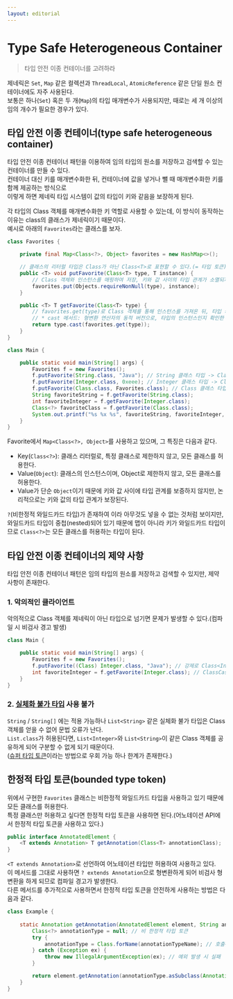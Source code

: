 ```yaml
---
layout: editorial
---
```


# Type Safe Heterogeneous Container

> 타입 안전 이종 컨테이너를 고려하라

제네릭은 `Set`, `Map` 같은 컬렉션과 `ThreadLocal`, `AtomicReference` 같은 단일 원소 컨테이너에도 자주 사용된다.  
보통은 하나(`Set`) 혹은 두 개(`Map`)의 타입 매개변수가 사용되지만, 때로는 세 개 이상의 임의 개수가 필요한 경우가 있다.

## 타입 안전 이종 컨테이너(type safe heterogeneous container)

타입 안전 이종 컨테이너 패턴을 이용하여 임의 타입의 원소를 저장하고 검색할 수 있는 컨테이너를 만들 수 있다.  
컨테이너 대신 키를 매개변수화한 뒤, 컨테이너에 값을 넣거나 뺄 때 매개변수화한 키를 함께 제공하는 방식으로  
이렇게 하면 제네릭 타입 시스템이 값의 타입이 키와 같음을 보장하게 된다.

각 타입의 Class 객체를 매개변수화한 키 역할로 사용할 수 있는데, 이 방식이 동작하는 이유는 class의 클래스가 제네릭이기 때문이다.  
예시로 아래의 `Favorites`라는 클래스를 보자.

```java
class Favorites {

    private final Map<Class<?>, Object> favorites = new HashMap<>();

    // 클래스의 리터럴 타입은 Class가 아닌 Class<T>로 표현할 수 있다.(= 타입 토큰)
    public <T> void putFavorite(Class<T> type, T instance) {
        // Class 객체와 인스턴스를 매핑하여 저장, 키와 값 사이의 타입 관계가 소멸되지만 논리적으로는 보장된다.
        favorites.put(Objects.requireNonNull(type), instance);
    }

    public <T> T getFavorite(Class<T> type) {
        // favorites.get(type)로 Class 객체를 통해 인스턴스를 가져온 뒤, 타입 캐스팅하여 반환
        // * cast 메서드: 형변환 연산자의 동적 버전으로, 타입의 인스턴스인지 확인한 뒤 인스턴스를 T 타입으로 반환(실패 시 ClassCastException 발생)
        return type.cast(favorites.get(type));
    }
}

class Main {

    public static void main(String[] args) {
        Favorites f = new Favorites();
        f.putFavorite(String.class, "Java"); // String 클래스 타입 -> Class<String>
        f.putFavorite(Integer.class, 0xeee); // Integer 클래스 타입 -> Class<Integer>
        f.putFavorite(Class.class, Favorites.class); // Class 클래스 타입 -> Class<Class>
        String favoriteString = f.getFavorite(String.class);
        int favoriteInteger = f.getFavorite(Integer.class);
        Class<?> favoriteClass = f.getFavorite(Class.class);
        System.out.printf("%s %x %s", favoriteString, favoriteInteger, favoriteClass.getName());
    }
}
```

Favorite에서 `Map<Class<?>, Object>`를 사용하고 있으며, 그 특징은 다음과 같다.

- Key(`Class<?>`): 클래스 리터럴로, 특정 클래스로 제한하지 않고, 모든 클래스를 허용한다.
- Value(`Object`): 클래스의 인스턴스이며, Object로 제한하지 않고, 모든 클래스를 허용한다.
- Value가 단순 `Object`이기 때문에 키와 값 사이에 타입 관계를 보증하지 않지만, 논리적으로는 키와 값의 타입 관계가 보장된다.

`?`(비한정적 와일드카드 타입)가 존재하여 이라 아무것도 넣을 수 없는 것처럼 보이지만,  
와일드카드 타입이 중첩(nested)되어 있기 때문에 맵이 아니라 키가 와일드카드 타입이므로 `Class<?>`는 모든 클래스를 허용하는 타입이 된다.

## 타입 안전 이종 컨테이너의 제약 사항

타입 안전 이종 컨테이너 패턴은 임의 타입의 원소를 저장하고 검색할 수 있지만, 제약 사항이 존재한다.

### 1. 악의적인 클라이언트

악의적으로 Class 객체를 제네릭이 아닌 타입으로 넘기면 문제가 발생할 수 있다.(컴파일 시 비검사 경고 발생)

```java
class Main {

    public static void main(String[] args) {
        Favorites f = new Favorites();
        f.putFavorite((Class) Integer.class, "Java"); // 강제로 Class<Integer>를 Class로 형변환하여 넘김
        int favoriteInteger = f.getFavorite(Integer.class); // ClassCastException 발생
    }
}
```

### 2. [실체화 불가 타입](item28) 사용 불가

`String` / `String[]` 에는 적용 가능하나 `List<String>` 같은 실체화 불가 타입은 Class 객체를 얻을 수 없어 문법 오류가 난다.  
`List.class`가 허용된다면, `List<Integer>`와 `List<String>`이 같은 Class 객체를 공유하게 되어 구분할 수 없게 되기 때문이다.  
([슈퍼 타입 토큰](https://gafter.blogspot.com/2007/05/limitation-of-super-type-tokens.html)이라는 방법으로 우회 가능 하나 한계가 존재한다.)

## 한정적 타입 토큰(bounded type token)

위에서 구현한 `Favorites` 클래스는 비한정적 와일드카드 타입을 사용하고 있기 때문에 모든 클래스를 허용한다.  
특정 클래스만 허용하고 싶다면 한정적 타입 토큰을 사용하면 된다.(어노테이션 API에서 한정적 타입 토큰을 사용하고 있다.)

```java
public interface AnnotatedElement {
    <T extends Annotation> T getAnnotation(Class<T> annotationClass);
}
```

`<T extends Annotation>`로 선언하여 어노테이션 타입만 허용하여 사용하고 있다.  
이 메서드를 그대로 사용하면 `? extends Annotation`으로 형변환하게 되어 비검사 형변환을 하게 되므로 컴파일 경고가 발생한다.  
다른 메서드를 추가적으로 사용하면서 한정적 타입 토큰을 안전하게 사용하는 방법은 다음과 같다.

```java
class Example {
    
    static Annotation getAnnotation(AnnotatedElement element, String annotationTypeName) {
        Class<?> annotationType = null; // 비 한정적 타입 토큰
        try {
            annotationType = Class.forName(annotationTypeName); // 호출된 인스턴스 자신의 Class 객체를 명시한 클래스로 형변환
        } catch (Exception ex) {
            throw new IllegalArgumentException(ex); // 예외 발생 시 실패
        }

        return element.getAnnotation(annotationType.asSubclass(Annotation.class));
    }
}
```
